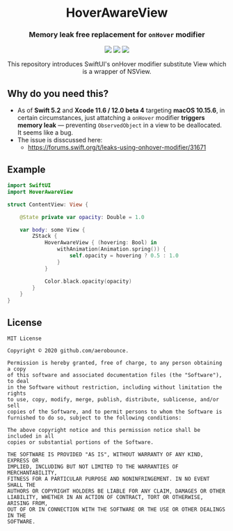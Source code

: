 
<h1 align="center">HoverAwareView</h1>
<h3 align="center">Memory leak free replacement for <code>onHover</code> modifier</h3>

<p align="center">
    <img src="https://img.shields.io/badge/macOS-10.15+-brightgreen.svg" />
    <img src="https://img.shields.io/badge/Swift-5.2-orange.svg" />
    <img src="https://img.shields.io/badge/License-MIT-green.svg" />
</p>

<p align="center">
This repository introduces SwiftUI's onHover modifier substitute View which is a wrapper of NSView.
</p>

## Why do you need this?

- As of **Swift 5.2** and **Xcode 11.6 / 12.0 beta 4** targeting **macOS 10.15.6**, in certain circumstances, just attatching a `onHover` modifier **triggers memory leak** — preventing `ObservedObject` in a view to be deallocated. It seems like a bug.
- The issue is disscussed here:
    - https://forums.swift.org/t/leaks-using-onhover-modifier/31671

## Example

```swift
import SwiftUI
import HoverAwareView

struct ContentView: View {

    @State private var opacity: Double = 1.0

    var body: some View {
        ZStack {
            HoverAwareView { (hovering: Bool) in
                withAnimation(Animation.spring()) {
                    self.opacity = hovering ? 0.5 : 1.0
                }
            }

            Color.black.opacity(opacity)
        }
    }
}
```

## License

```
MIT License

Copyright © 2020 github.com/aerobounce.

Permission is hereby granted, free of charge, to any person obtaining a copy
of this software and associated documentation files (the "Software"), to deal
in the Software without restriction, including without limitation the rights
to use, copy, modify, merge, publish, distribute, sublicense, and/or sell
copies of the Software, and to permit persons to whom the Software is
furnished to do so, subject to the following conditions:

The above copyright notice and this permission notice shall be included in all
copies or substantial portions of the Software.

THE SOFTWARE IS PROVIDED "AS IS", WITHOUT WARRANTY OF ANY KIND, EXPRESS OR
IMPLIED, INCLUDING BUT NOT LIMITED TO THE WARRANTIES OF MERCHANTABILITY,
FITNESS FOR A PARTICULAR PURPOSE AND NONINFRINGEMENT. IN NO EVENT SHALL THE
AUTHORS OR COPYRIGHT HOLDERS BE LIABLE FOR ANY CLAIM, DAMAGES OR OTHER
LIABILITY, WHETHER IN AN ACTION OF CONTRACT, TORT OR OTHERWISE, ARISING FROM,
OUT OF OR IN CONNECTION WITH THE SOFTWARE OR THE USE OR OTHER DEALINGS IN THE
SOFTWARE.
```
